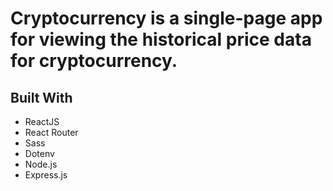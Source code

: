 # Cryptocurrency is a single-page app for viewing the historical price data for cryptocurrency.

## Built With
- ReactJS
- React Router
- Sass
- Dotenv
- Node.js
- Express.js